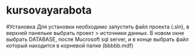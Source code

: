 # kursovayarabota
#Установка
Для установки необходимо запустить файл проекта (.sln), в верхней панельке выбрать проект > источники данных. В новом окне выбрать DATABASE, после Mucrosoft sql server, и в конце выбрать файл который находится в корневой папке (bbbbb.mdf)
